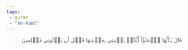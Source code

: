 ```yaml
---
tags: 
 - quran 
 - "An-Naml"
---
```


> قَالَ يَـٰٓأَيُّهَا ٱلۡمَلَؤُاْ أَيُّكُمۡ يَأۡتِينِي بِعَرۡشِهَا قَبۡلَ أَن يَأۡتُونِي مُسۡلِمِينَ
